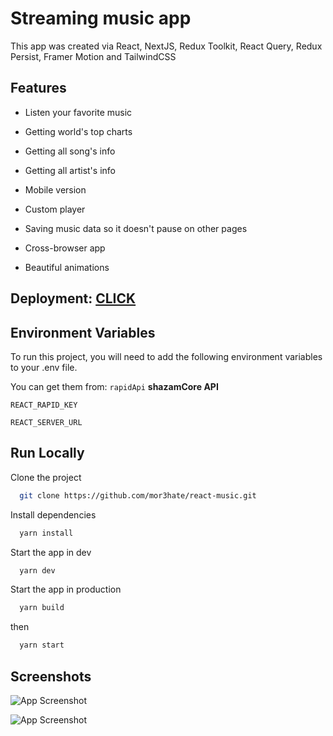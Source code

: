 # Streaming music app

This app was created via React, NextJS, Redux Toolkit, React Query, Redux Persist, Framer Motion and TailwindCSS

## Features

- Listen your favorite music

- Getting world's top charts

- Getting all song's info

- Getting all artist's info

- Mobile version

- Custom player

- Saving music data so it doesn't pause on other pages

- Cross-browser app

- Beautiful animations

## Deployment: [CLICK](https://react-music-p9mcv9itv-mor3hate.vercel.app/)

## Environment Variables

To run this project, you will need to add the following environment variables to your .env file.

You can get them from: `rapidApi` **shazamCore API**

`REACT_RAPID_KEY`

`REACT_SERVER_URL`

## Run Locally

Clone the project

```bash
  git clone https://github.com/mor3hate/react-music.git
```

Install dependencies

```bash
  yarn install
```

Start the app in dev

```bash
  yarn dev
```

Start the app in production

```bash
  yarn build
```

then

```bash
  yarn start
```

## Screenshots

![App Screenshot](https://s4.gifyu.com/images/232232323.gif)

![App Screenshot](https://s4.gifyu.com/images/3434343434.gif)
